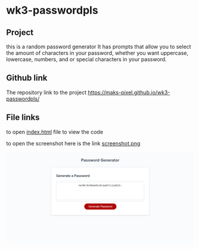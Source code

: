 # wk3-passwordpls

## Project
this is a random password generator
It has prompts that allow you to select the amount of characters in your password, whether you want uppercase, lowercase, numbers, and or special characters in your password.

## Github link
The repository link to the project
 https://maks-pixel.github.io/wk3-passwordpls/


## File links
to open [index.html](index.html) file to view the code

to open the screenshot here is the link [screenshot.png](images/screenshot.png)

![Screenshot](images/screenshot.png)
